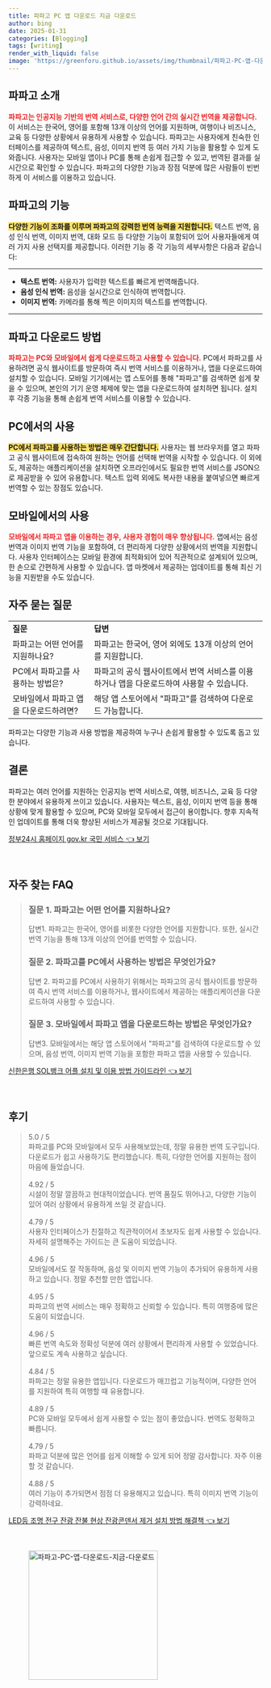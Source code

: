 ```yaml
---
title: 파파고 PC 앱 다운로드 지금 다운로드
author: bing
date: 2025-01-31
categories: [Blogging]
tags: [writing]
render_with_liquid: false
image: 'https://greenforu.github.io/assets/img/thumbnail/파파고-PC-앱-다운로드-지금-다운로드.webp'
---
```



<h2 id='파파고_소개'>파파고 소개</h2>

<p><b><span style="color: #ee2323;">파파고는 인공지능 기반의 번역 서비스로, 다양한 언어 간의 실시간 번역을 제공합니다.</span></b> 이 서비스는 한국어, 영어를 포함해 13개 이상의 언어를 지원하며, 여행이나 비즈니스, 교육 등 다양한 상황에서 유용하게 사용할 수 있습니다. 파파고는 사용자에게 친숙한 인터페이스를 제공하여 텍스트, 음성, 이미지 번역 등 여러 가지 기능을 활용할 수 있게 도와줍니다. 사용자는 모바일 앱이나 PC를 통해 손쉽게 접근할 수 있고, 번역된 결과를 실시간으로 확인할 수 있습니다. 파파고의 다양한 기능과 장점 덕분에 많은 사람들이 빈번하게 이 서비스를 이용하고 있습니다.</p>

<h2 id='파파고의_기능'>파파고의 기능</h2>

<p><b><span style="background-color: #ffe066;">다양한 기능이 조화를 이루며 파파고의 강력한 번역 능력을 지원합니다.</span></b> 텍스트 번역, 음성 인식 번역, 이미지 번역, 대화 모드 등 다양한 기능이 포함되어 있어 사용자들에게 여러 가지 사용 선택지를 제공합니다. 이러한 기능 중 각 기능의 세부사항은 다음과 같습니다:</p>

<hr />

<ul>
    <li><b>텍스트 번역:</b> 사용자가 입력한 텍스트를 빠르게 번역해줍니다.</li>
    <li><b>음성 인식 번역:</b> 음성을 실시간으로 인식하여 번역합니다.</li>
    <li><b>이미지 번역:</b> 카메라를 통해 찍은 이미지의 텍스트를 번역합니다.</li>
</ul>

<hr />

<h2 id='파파고_다운로드_방법'>파파고 다운로드 방법</h2>

<p><b><span style="color: #ee2323;">파파고는 PC와 모바일에서 쉽게 다운로드하고 사용할 수 있습니다.</span></b> PC에서 파파고를 사용하려면 공식 웹사이트를 방문하여 즉시 번역 서비스를 이용하거나, 앱을 다운로드하여 설치할 수 있습니다. 모바일 기기에서는 앱 스토어를 통해 "파파고"를 검색하면 쉽게 찾을 수 있으며, 본인의 기기 운영 체제에 맞는 앱을 다운로드하여 설치하면 됩니다. 설치 후 각종 기능을 통해 손쉽게 번역 서비스를 이용할 수 있습니다.</p>

<h2 id='PC에서의_사용'>PC에서의 사용</h2>

<p><b><span style="background-color: #ffe066;">PC에서 파파고를 사용하는 방법은 매우 간단합니다.</span></b> 사용자는 웹 브라우저를 열고 파파고 공식 웹사이트에 접속하여 원하는 언어를 선택해 번역을 시작할 수 있습니다. 이 외에도, 제공하는 애플리케이션을 설치하면 오프라인에서도 필요한 번역 서비스를 JSON으로 제공받을 수 있어 유용합니다. 텍스트 입력 외에도 복사한 내용을 붙여넣으면 빠르게 번역할 수 있는 장점도 있습니다.</p>

<h2 id='모바일에서의_사용'>모바일에서의 사용</h2>

<p><b><span style="color: #ee2323;">모바일에서 파파고 앱을 이용하는 경우, 사용자 경험이 매우 향상됩니다.</span></b> 앱에서는 음성 번역과 이미지 번역 기능을 포함하여, 더 편리하게 다양한 상황에서의 번역을 지원합니다. 사용자 인터페이스는 모바일 환경에 최적화되어 있어 직관적으로 설계되어 있으며, 한 손으로 간편하게 사용할 수 있습니다. 앱 마켓에서 제공하는 업데이트를 통해 최신 기능을 지원받을 수도 있습니다.</p>

<h2 id='자주_묻는_질문'>자주 묻는 질문</h2>

<table>
    <tr>
        <td><b>질문</b></td>
        <td><b>답변</b></td>
    </tr>
    <tr>
        <td>파파고는 어떤 언어를 지원하나요?</td>
        <td>파파고는 한국어, 영어 외에도 13개 이상의 언어를 지원합니다.</td>
    </tr>
    <tr>
        <td>PC에서 파파고를 사용하는 방법은?</td>
        <td>파파고의 공식 웹사이트에서 번역 서비스를 이용하거나 앱을 다운로드하여 사용할 수 있습니다.</td>
    </tr>
    <tr>
        <td>모바일에서 파파고 앱을 다운로드하려면?</td>
        <td>해당 앱 스토어에서 "파파고"를 검색하여 다운로드 가능합니다.</td>
    </tr>
</table>

<p>파파고는 다양한 기능과 사용 방법을 제공하여 누구나 손쉽게 활용할 수 있도록 돕고 있습니다.</p>

<h2 id='결론'>결론</h2>

<p>파파고는 여러 언어를 지원하는 인공지능 번역 서비스로, 여행, 비즈니스, 교육 등 다양한 분야에서 유용하게 쓰이고 있습니다. 사용자는 텍스트, 음성, 이미지 번역 등을 통해 상황에 맞게 활용할 수 있으며, PC와 모바일 모두에서 접근이 용이합니다. 향후 지속적인 업데이트를 통해 더욱 향상된 서비스가 제공될 것으로 기대됩니다.</p>


<p><a class="click-button" title="정부24시 홈페이지 gov.kr 국민 서비스" href="https://greenforu.github.io/posts/%EC%A0%95%EB%B6%8024%EC%8B%9C-%ED%99%88%ED%8E%98%EC%9D%B4%EC%A7%80-gov.kr-%EA%B5%AD%EB%AF%BC-%EC%84%9C%EB%B9%84%EC%8A%A4/" rel="dofollow">정부24시 홈페이지 gov.kr 국민 서비스 👈 보기</a></p><br>
<h2 id='자주_찾는_FAQ'>자주 찾는 FAQ</h2>
<div itemscope="" itemtype="https://schema.org/FAQPage"> 
<blockquote> 
<div itemscope="" itemprop="mainEntity" itemtype="https://schema.org/Question"> 
<h3 itemprop="name">질문 1. 파파고는 어떤 언어를 지원하나요?</h3> 
<div itemscope="" itemprop="acceptedAnswer" itemtype="https://schema.org/Answer"> 
<span itemprop="text"> 
<p>답변1. 파파고는 한국어, 영어를 비롯한 다양한 언어를 지원합니다. 또한, 실시간 번역 기능을 통해 13개 이상의 언어를 번역할 수 있습니다.</p> 
</span> 
</div> 
</div> 
<div itemscope="" itemprop="mainEntity" itemtype="https://schema.org/Question"> 
<h3 itemprop="name">질문 2. 파파고를 PC에서 사용하는 방법은 무엇인가요?</h3> 
<div itemscope="" itemprop="acceptedAnswer" itemtype="https://schema.org/Answer"> 
<span itemprop="text"> 
<p>답변 2. 파파고를 PC에서 사용하기 위해서는 파파고의 공식 웹사이트를 방문하여 즉시 번역 서비스를 이용하거나, 웹사이트에서 제공하는 애플리케이션을 다운로드하여 사용할 수 있습니다.</p> 
</span> 
</div> 
</div> 
<div itemscope="" itemprop="mainEntity" itemtype="https://schema.org/Question"> 
<h3 itemprop="name">질문 3. 모바일에서 파파고 앱을 다운로드하는 방법은 무엇인가요?</h3> 
<div itemscope="" itemprop="acceptedAnswer" itemtype="https://schema.org/Answer"> 
<span itemprop="text"> 
<p>답변3. 모바일에서는 해당 앱 스토어에서 "파파고"를 검색하여 다운로드할 수 있으며, 음성 번역, 이미지 번역 기능을 포함한 파파고 앱을 사용할 수 있습니다.</p> 
</span> 
</div> 
</div> 
</blockquote> 
</div>
<p><a class="click-button" title="신한은행 SOL뱅크 어플 설치 및 이용 방법 가이드라인" href="https://greenforu.github.io/posts/%EC%8B%A0%ED%95%9C%EC%9D%80%ED%96%89-SOL%EB%B1%85%ED%81%AC-%EC%96%B4%ED%94%8C-%EC%84%A4%EC%B9%98-%EB%B0%8F-%EC%9D%B4%EC%9A%A9-%EB%B0%A9%EB%B2%95-%EA%B0%80%EC%9D%B4%EB%93%9C%EB%9D%BC%EC%9D%B8/" rel="dofollow">신한은행 SOL뱅크 어플 설치 및 이용 방법 가이드라인 👈 보기</a></p><br>
<h2 id='후기'>후기</h2>
<div itemscope itemtype="https://schema.org/Product">
  <blockquote>
  <div itemprop="review" itemscope itemtype="https://schema.org/Review">
      <div itemprop="reviewRating" itemscope itemtype="https://schema.org/Rating"> <span itemprop="ratingValue">5.0</span> / <span itemprop="bestRating">5</span> </div>
      <span itemprop="reviewBody">파파고를 PC와 모바일에서 모두 사용해보았는데, 정말 유용한 번역 도구입니다. 다운로드가 쉽고 사용하기도 편리했습니다. 특히, 다양한 언어를 지원하는 점이 마음에 들었습니다.</span>
  </div>
  <br>
  <div itemprop="review" itemscope itemtype="https://schema.org/Review">
      <div itemprop="reviewRating" itemscope itemtype="https://schema.org/Rating"> <span itemprop="ratingValue">4.92</span> / <span itemprop="bestRating">5</span> </div>
      <span itemprop="reviewBody">시설이 정말 깔끔하고 현대적이었습니다. 번역 품질도 뛰어나고, 다양한 기능이 있어 여러 상황에서 유용하게 쓰일 것 같습니다.</span>
  </div>
  <br>
  <div itemprop="review" itemscope itemtype="https://schema.org/Review">
      <div itemprop="reviewRating" itemscope itemtype="https://schema.org/Rating"> <span itemprop="ratingValue">4.79</span> / <span itemprop="bestRating">5</span> </div>
      <span itemprop="reviewBody">사용자 인터페이스가 친절하고 직관적이어서 초보자도 쉽게 사용할 수 있습니다. 자세히 설명해주는 가이드는 큰 도움이 되었습니다.</span>
  </div>
  <br>
  <div itemprop="review" itemscope itemtype="https://schema.org/Review">
      <div itemprop="reviewRating" itemscope itemtype="https://schema.org/Rating"> <span itemprop="ratingValue">4.96</span> / <span itemprop="bestRating">5</span> </div>
      <span itemprop="reviewBody">모바일에서도 잘 작동하며, 음성 및 이미지 번역 기능이 추가되어 유용하게 사용하고 있습니다. 정말 추천할 만한 앱입니다.</span>
  </div>
  <br>
  <div itemprop="review" itemscope itemtype="https://schema.org/Review">
      <div itemprop="reviewRating" itemscope itemtype="https://schema.org/Rating"> <span itemprop="ratingValue">4.95</span> / <span itemprop="bestRating">5</span> </div>
      <span itemprop="reviewBody">파파고의 번역 서비스는 매우 정확하고 신뢰할 수 있습니다. 특히 여행중에 많은 도움이 되었습니다.</span>
  </div>
  <br>
  <div itemprop="review" itemscope itemtype="https://schema.org/Review">
      <div itemprop="reviewRating" itemscope itemtype="https://schema.org/Rating"> <span itemprop="ratingValue">4.96</span> / <span itemprop="bestRating">5</span> </div>
      <span itemprop="reviewBody">빠른 번역 속도와 정확성 덕분에 여러 상황에서 편리하게 사용할 수 있었습니다. 앞으로도 계속 사용하고 싶습니다.</span>
  </div>
  <br>
  <div itemprop="review" itemscope itemtype="https://schema.org/Review">
      <div itemprop="reviewRating" itemscope itemtype="https://schema.org/Rating"> <span itemprop="ratingValue">4.84</span> / <span itemprop="bestRating">5</span> </div>
      <span itemprop="reviewBody">파파고는 정말 유용한 앱입니다. 다운로드가 매끄럽고 기능적이며, 다양한 언어를 지원하여 특히 여행할 때 유용합니다.</span>
  </div>
  <br>
  <div itemprop="review" itemscope itemtype="https://schema.org/Review">
      <div itemprop="reviewRating" itemscope itemtype="https://schema.org/Rating"> <span itemprop="ratingValue">4.89</span> / <span itemprop="bestRating">5</span> </div>
      <span itemprop="reviewBody">PC와 모바일 모두에서 쉽게 사용할 수 있는 점이 좋았습니다. 번역도 정확하고 빠릅니다.</span>
  </div>
  <br>
  <div itemprop="review" itemscope itemtype="https://schema.org/Review">
      <div itemprop="reviewRating" itemscope itemtype="https://schema.org/Rating"> <span itemprop="ratingValue">4.79</span> / <span itemprop="bestRating">5</span> </div>
      <span itemprop="reviewBody">파파고 덕분에 많은 언어를 쉽게 이해할 수 있게 되어 정말 감사합니다. 자주 이용할 것 같습니다.</span>
  </div>
  <br>
  <div itemprop="review" itemscope itemtype="https://schema.org/Review">
      <div itemprop="reviewRating" itemscope itemtype="https://schema.org/Rating"> <span itemprop="ratingValue">4.88</span> / <span itemprop="bestRating">5</span> </div>
      <span itemprop="reviewBody">여러 기능이 추가되면서 점점 더 유용해지고 있습니다. 특히 이미지 번역 기능이 강력하네요.</span>
  </div>
  </blockquote>
</div>
<p><a class="click-button" title="LED등 조명 전구 잔광 잔불 현상 잔광콘덴서 제거 설치 방법 해결책" href="https://greenforu.github.io/posts/LED%EB%93%B1-%EC%A1%B0%EB%AA%85-%EC%A0%84%EA%B5%AC-%EC%9E%94%EA%B4%91-%EC%9E%94%EB%B6%88-%ED%98%84%EC%83%81-%EC%9E%94%EA%B4%91%EC%BD%98%EB%8D%B4%EC%84%9C-%EC%A0%9C%EA%B1%B0-%EC%84%A4%EC%B9%98-%EB%B0%A9%EB%B2%95-%ED%95%B4%EA%B2%B0%EC%B1%85/" rel="dofollow">LED등 조명 전구 잔광 잔불 현상 잔광콘덴서 제거 설치 방법 해결책 👈 보기</a></p><br>
<figure class="image"><img src="https://greenforu.github.io/assets/img/thumbnail/파파고-PC-앱-다운로드-지금-다운로드.webp" alt="파파고-PC-앱-다운로드-지금-다운로드" width="256" height="256"></figure>